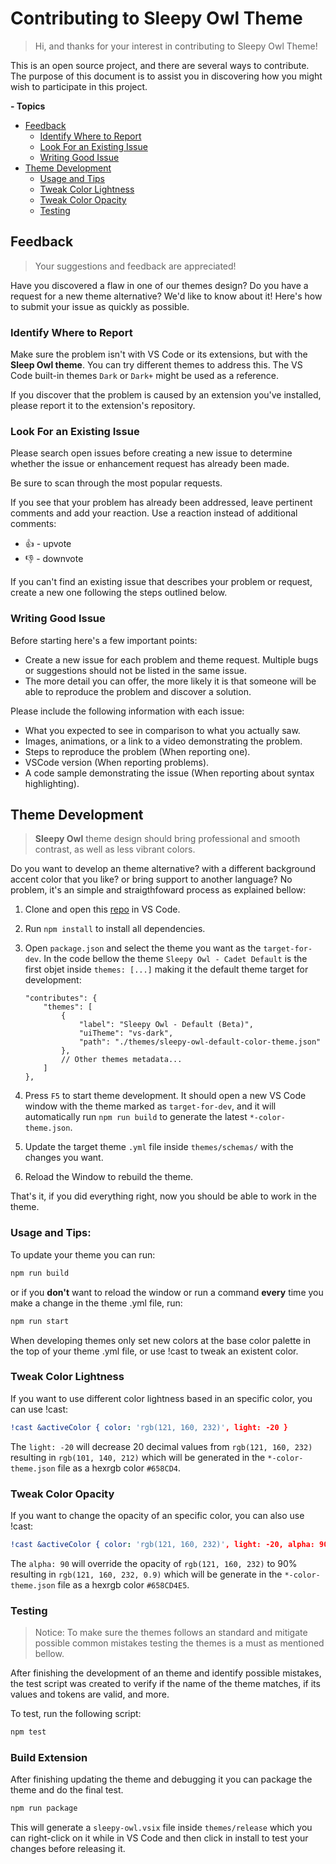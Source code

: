 # Contributing to Sleepy Owl Theme

> Hi, and thanks for your interest in contributing to Sleepy Owl Theme!

This is an open source project, and there are several ways to contribute. The purpose of this document is to assist you in discovering how you might wish to participate in this project.

**- Topics**

-   [Feedback](#feedback)
    -   [Identify Where to Report](#identify-where-to-report)
    -   [Look For an Existing Issue](#look-for-an-existing-issue)
    -   [Writing Good Issue](#writing-good-issue)
-   [Theme Development](#theme-development)
    -   [Usage and Tips](#usage-and-tips)
    -   [Tweak Color Lightness](#tweak-color-lightness)
    -   [Tweak Color Opacity](#tweak-color-opacity)
    -   [Testing](#testing)

## Feedback

> Your suggestions and feedback are appreciated!

Have you discovered a flaw in one of our themes design? Do you have a request for a new theme alternative? We'd like to know about it! Here's how to submit your issue as quickly as possible.

### Identify Where to Report

Make sure the problem isn't with VS Code or its extensions, but with the **Sleep Owl theme**. You can try different themes to address this. The VS Code built-in themes `Dark` or `Dark+` might be used as a reference.

If you discover that the problem is caused by an extension you've installed, please report it to the extension's repository.

### Look For an Existing Issue

Please search open issues before creating a new issue to determine whether the issue or enhancement request has already been made.

Be sure to scan through the most popular requests.

If you see that your problem has already been addressed, leave pertinent comments and add your reaction. Use a reaction instead of additional comments:

-   👍 - upvote
-   👎 - downvote

If you can't find an existing issue that describes your problem or request, create a new one following the steps outlined below.

### Writing Good Issue

Before starting here's a few important points:

-   Create a new issue for each problem and theme request. Multiple bugs or suggestions should not be listed in the same issue.
-   The more detail you can offer, the more likely it is that someone will be able to reproduce the problem and discover a solution.

Please include the following information with each issue:

-   What you expected to see in comparison to what you actually saw.
-   Images, animations, or a link to a video demonstrating the problem.
-   Steps to reproduce the problem (When reporting one).
-   VSCode version (When reporting problems).
-   A code sample demonstrating the issue (When reporting about syntax highlighting).

## Theme Development

> **Sleepy Owl** theme design should bring professional and smooth contrast, as well as less vibrant colors.

Do you want to develop an theme alternative? with a different background accent color that you like? or bring support to another language? No problem, it's an simple and straigthfoward process as explained bellow:

1. Clone and open this [repo](https://github.com/santosned/vsc-sleepy-owl-theme) in VS Code.
2. Run `npm install` to install all dependencies.
3. Open `package.json` and select the theme you want as the `target-for-dev`. In the code bellow the theme `Sleepy Owl - Cadet Default` is the first objet inside `themes: [...]` making it the default theme target for development:

    ```jsonc
    "contributes": {
        "themes": [
            {
    			"label": "Sleepy Owl - Default (Beta)",
    			"uiTheme": "vs-dark",
    			"path": "./themes/sleepy-owl-default-color-theme.json"
    		},
            // Other themes metadata...
        ]
    },
    ```

4. Press `F5` to start theme development. It should open a new VS Code window with the theme marked as `target-for-dev`, and it will automatically run `npm run build` to generate the latest `*-color-theme.json`.
5. Update the target theme `.yml` file inside `themes/schemas/` with the changes you want.
6. Reload the Window to rebuild the theme.

That's it, if you did everything right, now you should be able to work in the theme.

### Usage and Tips:

To update your theme you can run:

```sh
npm run build
```

or if you **don't** want to reload the window or run a command **every** time you make a change in the theme .yml file, run:

```sh
npm run start
```

When developing themes only set new colors at the base color palette in the top of your theme .yml file, or use !cast to tweak an existent color.

### Tweak Color Lightness

If you want to use different color lightness based in an specific color, you can use !cast:

```yaml
!cast &activeColor { color: 'rgb(121, 160, 232)', light: -20 }
```

The `light: -20` will decrease 20 decimal values from `rgb(121, 160, 232)` resulting in `rgb(101, 140, 212)` which will be generated in the `*-color-theme.json` file as a hexrgb color `#658CD4`.

### Tweak Color Opacity

If you want to change the opacity of an specific color, you can also use !cast:

```yaml
!cast &activeColor { color: 'rgb(121, 160, 232)', light: -20, alpha: 90 }
```

The `alpha: 90` will override the opacity of `rgb(121, 160, 232)` to 90% resulting in `rgb(121, 160, 232, 0.9)` which will be generate in the `*-color-theme.json` file as a hexrgb color `#658CD4E5`.

### Testing

> Notice: To make sure the themes follows an standard and mitigate possible common mistakes testing the themes is a must as mentioned bellow.

After finishing the development of an theme and identify possible mistakes, the test script was created to verify if the name of the theme matches, if its values and tokens are valid, and more.

To test, run the following script:

```sh
npm test
```

### Build Extension

After finishing updating the theme and debugging it you can package the theme and do the final test.

```sh
npm run package
```

This will generate a `sleepy-owl.vsix` file inside `themes/release` which you can right-click on it while in VS Code and then click in install to test your changes before releasing it.
